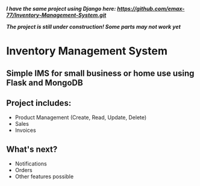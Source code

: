***I have the same project using Django here: https://github.com/emax-77/Inventory-Management-System.git***

***The project is still under construction! Some parts may not work yet***

# Inventory Management System
## Simple IMS for small business or home use using Flask and MongoDB

## Project includes:

- Product Management (Create, Read, Update, Delete)
- Sales 
- Invoices
  
## What's next?

- Notifications
- Orders
- Other features possible

